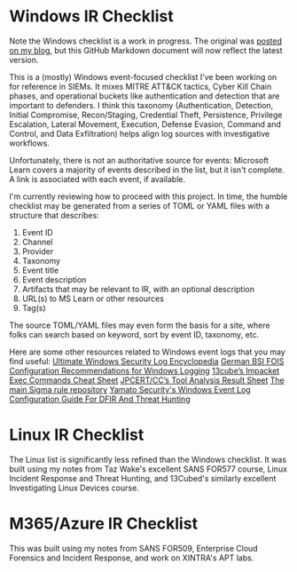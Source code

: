 # Windows IR Checklist
Note the Windows checklist is a work in progress. The original was [posted on my blog](https://mashtitle.com/2025/06/01/incident-response-checklist), but this GitHub Markdown document will now reflect the latest version.

This is a (mostly) Windows event-focused checklist I’ve been working on for reference in SIEMs. It mixes MITRE ATT&CK tactics, Cyber Kill Chain phases, and operational buckets like authentication and detection that are important to defenders. I think this taxonomy (Authentication, Detection, Initial Compromise, Recon/Staging, Credential Theft, Persistence, Privilege Escalation, Lateral Movement, Execution, Defense Evasion, Command and Control, and Data Exfiltration) helps align log sources with investigative workflows.

Unfortunately, there is not an authoritative source for events: Microsoft Learn covers a majority of events described in the list, but it isn't complete. A link is associated with each event, if available.

I'm currently reviewing how to proceed with this project. In time, the humble checklist may be generated from a series of TOML or YAML files with a structure that describes:
1. Event ID
2. Channel
3. Provider
4. Taxonomy
5. Event title
6. Event description
7. Artifacts that may be relevant to IR, with an optional description
8. URL(s) to MS Learn or other resources
9. Tag(s)

The source TOML/YAML files may even form the basis for a site, where folks can search based on keyword, sort by event ID, taxonomy, etc.

Here are some other resources related to Windows event logs that you may find useful:
[Ultimate Windows Security Log Encyclopedia](https://www.ultimatewindowssecurity.com/securitylog/encyclopedia/default.aspx)
[German BSI FOIS Configuration Recommendations for Windows Logging](https://www.bsi.bund.de/SharedDocs/Downloads/EN/BSI/Cyber-Security/SiSyPHuS/AP10/Logging_Configuration_Guideline.pdf?__blob=publicationFile&v=5)
[13cube’s Impacket Exec Commands Cheat Sheet](https://cdn.13cubed.com/downloads/impacket_exec_commands_cheat_sheet.pdf)
[JPCERT/CC’s Tool Analysis Result Sheet](https://jpcertcc.github.io/ToolAnalysisResultSheet)
[The main Sigma rule repository](https://github.com/SigmaHQ/sigma)
[Yamato Security's Windows Event Log Configuration Guide For DFIR And Threat Hunting](https://github.com/Yamato-Security/EnableWindowsLogSettings)


# Linux IR Checklist
The Linux list is significantly less refined than the Windows checklist. It was built using my notes from Taz Wake's excellent SANS FOR577 course, Linux Incident Response and Threat Hunting, and 13Cubed's similarly excellent Investigating Linux Devices course.

# M365/Azure IR Checklist
This was built using my notes from SANS FOR509, Enterprise Cloud Forensics and Incident Response, and work on XINTRA's APT labs.
